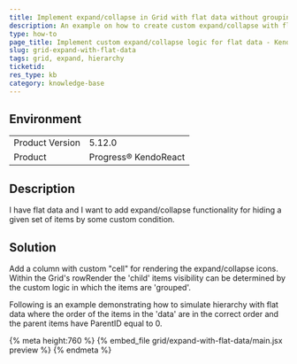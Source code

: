 ```yaml
---
title: Implement expand/collapse in Grid with flat data without grouping
description: An example on how to create custom expand/collapse with flat data.
type: how-to
page_title: Implement custom expand/collapse logic for flat data - KendoReact Grid
slug: grid-expand-with-flat-data
tags: grid, expand, hierarchy
ticketid: 
res_type: kb
category: knowledge-base
---
```


## Environment
<table>
    <tbody>
	    <tr>
	    	<td>Product Version</td>
	    	<td>5.12.0</td>
	    </tr>
	    <tr>
	    	<td>Product</td>
	    	<td>Progress® KendoReact</td>
	    </tr>
    </tbody> 
</table>


## Description
I have flat data and I want to add expand/collapse functionality for hiding a given set of items by some custom condition.

## Solution
Add a column with custom "cell" for rendering the expand/collapse icons. Within the Grid's rowRender the 'child' items visibility can be determined by the custom logic in which the items are 'grouped'. 

Following is an example demonstrating how to simulate hierarchy with flat data where the order of the items in the 'data' are in the correct order and the parent items have ParentID equal to 0. 

{% meta height:760 %}
{% embed_file grid/expand-with-flat-data/main.jsx preview %} 
{% endmeta %}
